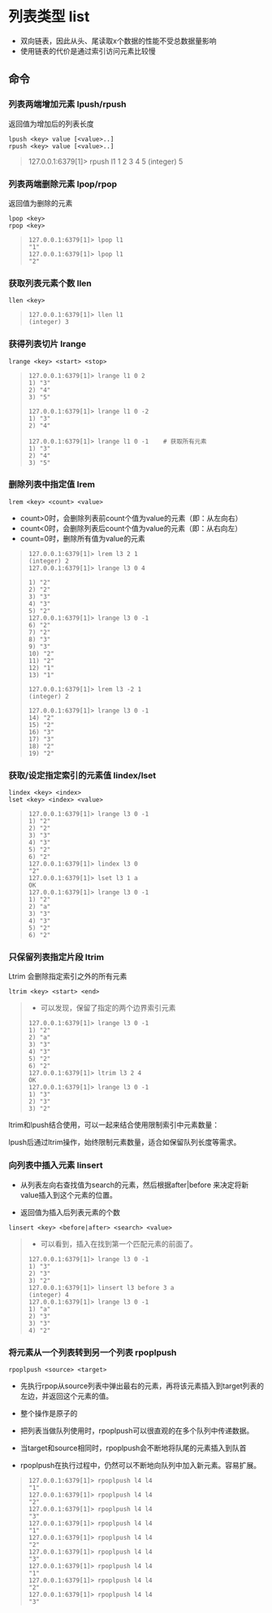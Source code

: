 # 列表类型 list

- 双向链表，因此从头、尾读取x个数据的性能不受总数据量影响
- 使用链表的代价是通过索引访问元素比较慢





## 命令

### 列表两端增加元素 lpush/rpush

返回值为增加后的列表长度

```
lpush <key> value [<value>..]
rpush <key> value [<value>..]
```

>127.0.0.1:6379[1]> rpush l1 1 2 3 4 5
>(integer) 5



### 列表两端删除元素 lpop/rpop

返回值为删除的元素

```
lpop <key>
rpop <key>
```

> ```
> 127.0.0.1:6379[1]> lpop l1
> "1"
> 127.0.0.1:6379[1]> lpop l1
> "2"
> ```



### 获取列表元素个数 llen

```
llen <key>
```

> ```
> 127.0.0.1:6379[1]> llen l1
> (integer) 3
> ```



### 获得列表切片 lrange

```
lrange <key> <start> <stop>
```

> ```
> 127.0.0.1:6379[1]> lrange l1 0 2
> 1) "3"
> 2) "4"
> 3) "5"
> 
> 127.0.0.1:6379[1]> lrange l1 0 -2
> 1) "3"
> 2) "4"
> 
> 127.0.0.1:6379[1]> lrange l1 0 -1    # 获取所有元素
> 1) "3"
> 2) "4"
> 3) "5"
> ```



### 删除列表中指定值 lrem

```
lrem <key> <count> <value>
```

- count>0时，会删除列表前count个值为value的元素（即：从左向右）
- count<0时，会删除列表后count个值为value的元素（即：从右向左）
- count=0时，删除所有值为value的元素

> ```
> 127.0.0.1:6379[1]> lrem l3 2 1
> (integer) 2
> 127.0.0.1:6379[1]> lrange l3 0 4
> 
> 1) "2"
> 2) "2"
> 3) "3"
> 4) "3"
> 5) "2"
> 127.0.0.1:6379[1]> lrange l3 0 -1
> 6) "2"
> 7) "2"
> 8) "3"
> 9) "3"
> 10) "2"
> 11) "2"
> 12) "1"
> 13) "1"
> 
> 127.0.0.1:6379[1]> lrem l3 -2 1
> (integer) 2
> 
> 127.0.0.1:6379[1]> lrange l3 0 -1
> 14) "2"
> 15) "2"
> 16) "3"
> 17) "3"
> 18) "2"
> 19) "2"
> ```



### 获取/设定指定索引的元素值 lindex/lset

```
lindex <key> <index>
lset <key> <index> <value>
```

> ```
> 127.0.0.1:6379[1]> lrange l3 0 -1
> 1) "2"
> 2) "2"
> 3) "3"
> 4) "3"
> 5) "2"
> 6) "2"
> 127.0.0.1:6379[1]> lindex l3 0
> "2"
> 127.0.0.1:6379[1]> lset l3 1 a
> OK
> 127.0.0.1:6379[1]> lrange l3 0 -1
> 1) "2"
> 2) "a"
> 3) "3"
> 4) "3"
> 5) "2"
> 6) "2"
> ```

### 只保留列表指定片段 ltrim

Ltrim 会删除指定索引之外的所有元素

```
ltrim <key> <start> <end>
```

> - 可以发现，保留了指定的两个边界索引元素
> ```
> 127.0.0.1:6379[1]> lrange l3 0 -1
> 1) "2"
> 2) "a"
> 3) "3"
> 4) "3"
> 5) "2"
> 6) "2"
> 127.0.0.1:6379[1]> ltrim l3 2 4
> OK
> 127.0.0.1:6379[1]> lrange l3 0 -1
> 1) "3"
> 2) "3"
> 3) "2"
> ```
>



ltrim和lpush结合使用，可以一起来结合使用限制索引中元素数量：

lpush后通过ltrim操作，始终限制元素数量，适合如保留队列长度等需求。



### 向列表中插入元素 linsert

- 从列表左向右查找值为search的元素，然后根据after|before 来决定将新value插入到这个元素的位置。

- 返回值为插入后列表元素的个数

```
linsert <key> <before|after> <search> <value>
```

> - 可以看到，插入在找到第一个匹配元素的前面了。
>
> ```
> 127.0.0.1:6379[1]> lrange l3 0 -1
> 1) "3"
> 2) "3"
> 3) "2"
> 127.0.0.1:6379[1]> linsert l3 before 3 a
> (integer) 4
> 127.0.0.1:6379[1]> lrange l3 0 -1
> 1) "a"
> 2) "3"
> 3) "3"
> 4) "2"
> ```



### 将元素从一个列表转到另一个列表 rpoplpush

```
rpoplpush <source> <target>
```

- 先执行rpop从source列表中弹出最右的元素，再将该元素插入到target列表的左边，并返回这个元素的值。
- 整个操作是原子的

- 把列表当做队列使用时，rpoplpush可以很直观的在多个队列中传递数据。
- 当target和source相同时，rpoplpush会不断地将队尾的元素插入到队首
- rpoplpush在执行过程中，仍然可以不断地向队列中加入新元素。容易扩展。

> ```
> 127.0.0.1:6379[1]> rpoplpush l4 l4
> "1"
> 127.0.0.1:6379[1]> rpoplpush l4 l4
> "2"
> 127.0.0.1:6379[1]> rpoplpush l4 l4
> "3"
> 127.0.0.1:6379[1]> rpoplpush l4 l4
> "1"
> 127.0.0.1:6379[1]> rpoplpush l4 l4
> "2"
> 127.0.0.1:6379[1]> rpoplpush l4 l4
> "3"
> 127.0.0.1:6379[1]> rpoplpush l4 l4
> "1"
> 127.0.0.1:6379[1]> rpoplpush l4 l4
> "2"
> 127.0.0.1:6379[1]> rpoplpush l4 l4
> "3"
> ```
>
> 
